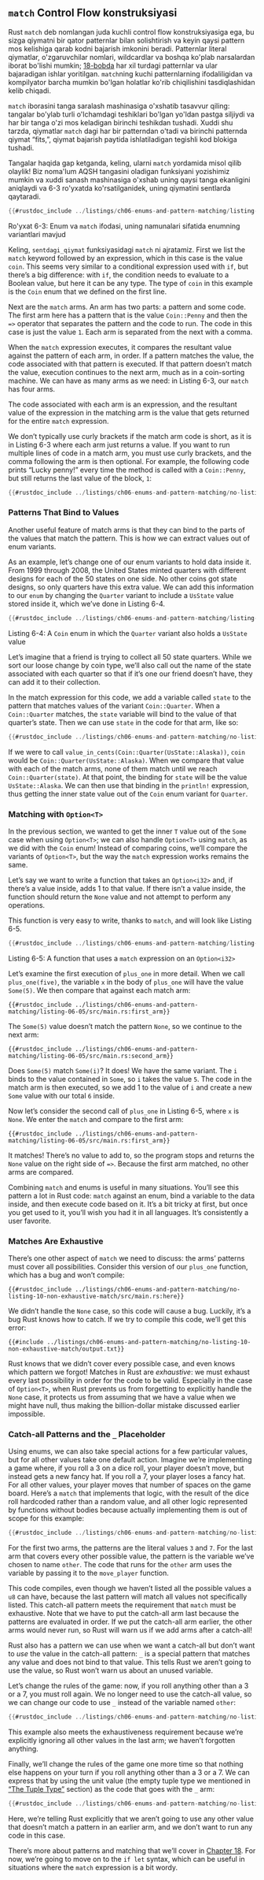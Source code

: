 <!-- Old heading. Do not remove or links may break. -->
<a id="the-match-control-flow-operator"></a>
## `match` Control Flow konstruksiyasi

Rust `match` deb nomlangan juda kuchli control flow konstruksiyasiga ega, bu sizga qiymatni bir qator patternlar bilan solishtirish va keyin qaysi pattern mos kelishiga qarab kodni bajarish imkonini beradi. Patternlar literal qiymatlar, o'zgaruvchilar nomlari, wildcardlar va boshqa ko'plab narsalardan iborat bo'lishi mumkin; [18-bobda][ch18-00-patterns]<!-- ignore --> har xil turdagi patternlar va ular bajaradigan ishlar yoritilgan. `match`ning kuchi patternlarning ifodaliligidan va kompilyator barcha mumkin bo'lgan holatlar ko'rib chiqilishini tasdiqlashidan kelib chiqadi.

`match` iborasini tanga saralash mashinasiga o'xshatib tasavvur qiling: tangalar bo'ylab turli o'lchamdagi teshiklari bo'lgan yo'ldan pastga siljiydi va har bir tanga o'zi mos keladigan birinchi teshikdan tushadi. Xuddi shu tarzda, qiymatlar `match` dagi har bir patterndan o'tadi va birinchi patternda qiymat “fits,”, qiymat bajarish paytida ishlatiladigan tegishli kod blokiga tushadi.

Tangalar haqida gap ketganda, keling, ularni `match` yordamida misol qilib olaylik! Biz noma'lum AQSH tangasini oladigan funksiyani yozishimiz mumkin va xuddi sanash mashinasiga o'xshab uning qaysi tanga ekanligini aniqlaydi va 6-3 ro'yxatda ko'rsatilganidek, uning qiymatini sentlarda qaytaradi.

```rust
{{#rustdoc_include ../listings/ch06-enums-and-pattern-matching/listing-06-03/src/main.rs:here}}
```

<span class="caption">Ro'yxat 6-3: Enum va `match` ifodasi, uning namunalari sifatida enumning variantlari mavjud</span>

Keling, `sentdagi_qiymat` funksiyasidagi `match` ni ajratamiz. First we list
the `match` keyword followed by an expression, which in this case is the value
`coin`. This seems very similar to a conditional expression used with `if`, but
there’s a big difference: with `if`, the condition needs to evaluate to a
Boolean value, but here it can be any type. The type of `coin` in this example
is the `Coin` enum that we defined on the first line.

Next are the `match` arms. An arm has two parts: a pattern and some code. The
first arm here has a pattern that is the value `Coin::Penny` and then the `=>`
operator that separates the pattern and the code to run. The code in this case
is just the value `1`. Each arm is separated from the next with a comma.

When the `match` expression executes, it compares the resultant value against
the pattern of each arm, in order. If a pattern matches the value, the code
associated with that pattern is executed. If that pattern doesn’t match the
value, execution continues to the next arm, much as in a coin-sorting machine.
We can have as many arms as we need: in Listing 6-3, our `match` has four arms.

The code associated with each arm is an expression, and the resultant value of
the expression in the matching arm is the value that gets returned for the
entire `match` expression.

We don’t typically use curly brackets if the match arm code is short, as it is
in Listing 6-3 where each arm just returns a value. If you want to run multiple
lines of code in a match arm, you must use curly brackets, and the comma
following the arm is then optional. For example, the following code prints
“Lucky penny!” every time the method is called with a `Coin::Penny`, but still
returns the last value of the block, `1`:

```rust
{{#rustdoc_include ../listings/ch06-enums-and-pattern-matching/no-listing-08-match-arm-multiple-lines/src/main.rs:here}}
```

### Patterns That Bind to Values

Another useful feature of match arms is that they can bind to the parts of the
values that match the pattern. This is how we can extract values out of enum
variants.

As an example, let’s change one of our enum variants to hold data inside it.
From 1999 through 2008, the United States minted quarters with different
designs for each of the 50 states on one side. No other coins got state
designs, so only quarters have this extra value. We can add this information to
our `enum` by changing the `Quarter` variant to include a `UsState` value
stored inside it, which we’ve done in Listing 6-4.

```rust
{{#rustdoc_include ../listings/ch06-enums-and-pattern-matching/listing-06-04/src/main.rs:here}}
```

<span class="caption">Listing 6-4: A `Coin` enum in which the `Quarter` variant
also holds a `UsState` value</span>

Let’s imagine that a friend is trying to collect all 50 state quarters. While
we sort our loose change by coin type, we’ll also call out the name of the
state associated with each quarter so that if it’s one our friend doesn’t have,
they can add it to their collection.

In the match expression for this code, we add a variable called `state` to the
pattern that matches values of the variant `Coin::Quarter`. When a
`Coin::Quarter` matches, the `state` variable will bind to the value of that
quarter’s state. Then we can use `state` in the code for that arm, like so:

```rust
{{#rustdoc_include ../listings/ch06-enums-and-pattern-matching/no-listing-09-variable-in-pattern/src/main.rs:here}}
```

If we were to call `value_in_cents(Coin::Quarter(UsState::Alaska))`, `coin`
would be `Coin::Quarter(UsState::Alaska)`. When we compare that value with each
of the match arms, none of them match until we reach `Coin::Quarter(state)`. At
that point, the binding for `state` will be the value `UsState::Alaska`. We can
then use that binding in the `println!` expression, thus getting the inner
state value out of the `Coin` enum variant for `Quarter`.

### Matching with `Option<T>`

In the previous section, we wanted to get the inner `T` value out of the `Some`
case when using `Option<T>`; we can also handle `Option<T>` using `match`, as
we did with the `Coin` enum! Instead of comparing coins, we’ll compare the
variants of `Option<T>`, but the way the `match` expression works remains the
same.

Let’s say we want to write a function that takes an `Option<i32>` and, if
there’s a value inside, adds 1 to that value. If there isn’t a value inside,
the function should return the `None` value and not attempt to perform any
operations.

This function is very easy to write, thanks to `match`, and will look like
Listing 6-5.

```rust
{{#rustdoc_include ../listings/ch06-enums-and-pattern-matching/listing-06-05/src/main.rs:here}}
```

<span class="caption">Listing 6-5: A function that uses a `match` expression on
an `Option<i32>`</span>

Let’s examine the first execution of `plus_one` in more detail. When we call
`plus_one(five)`, the variable `x` in the body of `plus_one` will have the
value `Some(5)`. We then compare that against each match arm:

```rust,ignore
{{#rustdoc_include ../listings/ch06-enums-and-pattern-matching/listing-06-05/src/main.rs:first_arm}}
```

The `Some(5)` value doesn’t match the pattern `None`, so we continue to the
next arm:

```rust,ignore
{{#rustdoc_include ../listings/ch06-enums-and-pattern-matching/listing-06-05/src/main.rs:second_arm}}
```

Does `Some(5)` match `Some(i)`? It does! We have the same variant. The `i`
binds to the value contained in `Some`, so `i` takes the value `5`. The code in
the match arm is then executed, so we add 1 to the value of `i` and create a
new `Some` value with our total `6` inside.

Now let’s consider the second call of `plus_one` in Listing 6-5, where `x` is
`None`. We enter the `match` and compare to the first arm:

```rust,ignore
{{#rustdoc_include ../listings/ch06-enums-and-pattern-matching/listing-06-05/src/main.rs:first_arm}}
```

It matches! There’s no value to add to, so the program stops and returns the
`None` value on the right side of `=>`. Because the first arm matched, no other
arms are compared.

Combining `match` and enums is useful in many situations. You’ll see this
pattern a lot in Rust code: `match` against an enum, bind a variable to the
data inside, and then execute code based on it. It’s a bit tricky at first, but
once you get used to it, you’ll wish you had it in all languages. It’s
consistently a user favorite.

### Matches Are Exhaustive

There’s one other aspect of `match` we need to discuss: the arms’ patterns must
cover all possibilities. Consider this version of our `plus_one` function,
which has a bug and won’t compile:

```rust,ignore,does_not_compile
{{#rustdoc_include ../listings/ch06-enums-and-pattern-matching/no-listing-10-non-exhaustive-match/src/main.rs:here}}
```

We didn’t handle the `None` case, so this code will cause a bug. Luckily, it’s
a bug Rust knows how to catch. If we try to compile this code, we’ll get this
error:

```console
{{#include ../listings/ch06-enums-and-pattern-matching/no-listing-10-non-exhaustive-match/output.txt}}
```

Rust knows that we didn’t cover every possible case, and even knows which
pattern we forgot! Matches in Rust are *exhaustive*: we must exhaust every last
possibility in order for the code to be valid. Especially in the case of
`Option<T>`, when Rust prevents us from forgetting to explicitly handle the
`None` case, it protects us from assuming that we have a value when we might
have null, thus making the billion-dollar mistake discussed earlier impossible.

### Catch-all Patterns and the `_` Placeholder

Using enums, we can also take special actions for a few particular values, but
for all other values take one default action. Imagine we’re implementing a game
where, if you roll a 3 on a dice roll, your player doesn’t move, but instead
gets a new fancy hat. If you roll a 7, your player loses a fancy hat. For all
other values, your player moves that number of spaces on the game board. Here’s
a `match` that implements that logic, with the result of the dice roll
hardcoded rather than a random value, and all other logic represented by
functions without bodies because actually implementing them is out of scope for
this example:

```rust
{{#rustdoc_include ../listings/ch06-enums-and-pattern-matching/no-listing-15-binding-catchall/src/main.rs:here}}
```

For the first two arms, the patterns are the literal values `3` and `7`. For
the last arm that covers every other possible value, the pattern is the
variable we’ve chosen to name `other`. The code that runs for the `other` arm
uses the variable by passing it to the `move_player` function.

This code compiles, even though we haven’t listed all the possible values a
`u8` can have, because the last pattern will match all values not specifically
listed. This catch-all pattern meets the requirement that `match` must be
exhaustive. Note that we have to put the catch-all arm last because the
patterns are evaluated in order. If we put the catch-all arm earlier, the other
arms would never run, so Rust will warn us if we add arms after a catch-all!

Rust also has a pattern we can use when we want a catch-all but don’t want to
*use* the value in the catch-all pattern: `_` is a special pattern that matches
any value and does not bind to that value. This tells Rust we aren’t going to
use the value, so Rust won’t warn us about an unused variable.

Let’s change the rules of the game: now, if you roll anything other than a 3 or
a 7, you must roll again. We no longer need to use the catch-all value, so we
can change our code to use `_` instead of the variable named `other`:

```rust
{{#rustdoc_include ../listings/ch06-enums-and-pattern-matching/no-listing-16-underscore-catchall/src/main.rs:here}}
```

This example also meets the exhaustiveness requirement because we’re explicitly
ignoring all other values in the last arm; we haven’t forgotten anything.

Finally, we’ll change the rules of the game one more time so that nothing else
happens on your turn if you roll anything other than a 3 or a 7. We can express
that by using the unit value (the empty tuple type we mentioned in [“The Tuple
Type”][tuples]<!-- ignore --> section) as the code that goes with the `_` arm:

```rust
{{#rustdoc_include ../listings/ch06-enums-and-pattern-matching/no-listing-17-underscore-unit/src/main.rs:here}}
```

Here, we’re telling Rust explicitly that we aren’t going to use any other value
that doesn’t match a pattern in an earlier arm, and we don’t want to run any
code in this case.

There’s more about patterns and matching that we’ll cover in [Chapter
18][ch18-00-patterns]<!-- ignore -->. For now, we’re going to move on to the
`if let` syntax, which can be useful in situations where the `match` expression
is a bit wordy.

[tuples]: ch03-02-data-types.html#the-tuple-type
[ch18-00-patterns]: ch18-00-patterns.html
